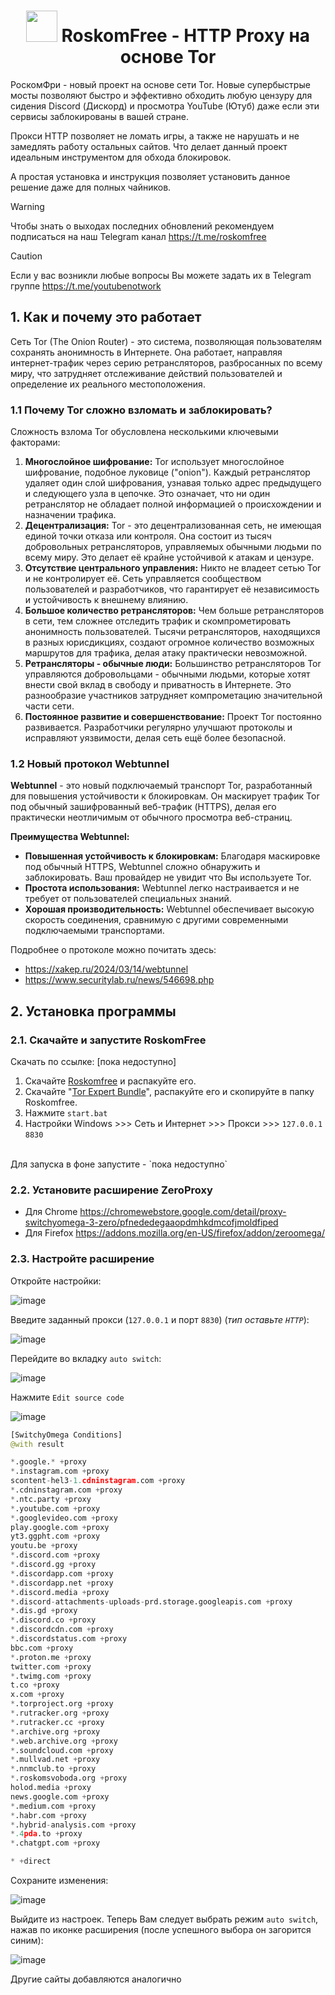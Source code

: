 <h1 align="center"><img src="https://github.com/user-attachments/assets/2cf01d94-b9de-4bf3-bbc6-c91cf0ce532c" width="50px"> RoskomFree - HTTP Proxy на основе Tor</h1>

РоскомФри - новый проект на основе сети Tor. Новые супербыстрые мосты позволяют быстро и эффективно обходить любую цензуру для сидения Discord (Дискорд) и просмотра YouTube (Ютуб) даже если эти сервисы заблокированы в вашей стране. 

Прокси HTTP позволяет не ломать игры, а также не нарушать и не замедлять работу остальных сайтов. Что делает данный проект идеальным инструментом для обхода блокировок.

А простая установка и инструкция позволяет установить данное решение даже для полных чайников.

> [!WARNING]  
> Чтобы знать о выходах последних обновлений рекомендуем подписаться на наш Telegram канал https://t.me/roskomfree

> [!CAUTION]  
> Если у вас возникли любые вопросы Вы можете задать их в Telegram группе https://t.me/youtubenotwork

## 1. Как и почему это работает
Сеть Tor (The Onion Router) - это система, позволяющая пользователям сохранять анонимность в Интернете. Она работает, направляя интернет-трафик через серию ретрансляторов, разбросанных по всему миру, что затрудняет отслеживание действий пользователей и определение их реального местоположения.

### 1.1 Почему Tor сложно взломать и заблокировать?
Сложность взлома Tor обусловлена несколькими ключевыми факторами:
1. **Многослойное шифрование:** Tor использует многослойное шифрование, подобное луковице ("onion"). Каждый ретранслятор удаляет один слой шифрования, узнавая только адрес предыдущего и следующего узла в цепочке. Это означает, что ни один ретранслятор не обладает полной информацией о происхождении и назначении трафика.
2. **Децентрализация:** Tor - это децентрализованная сеть, не имеющая единой точки отказа или контроля. Она состоит из тысяч добровольных ретрансляторов, управляемых обычными людьми по всему миру. Это делает её крайне устойчивой к атакам и цензуре.
3. **Отсутствие центрального управления:** Никто не владеет сетью Tor и не контролирует её. Сеть управляется сообществом пользователей и разработчиков, что гарантирует её независимость и устойчивость к внешнему влиянию.
4. **Большое количество ретрансляторов:** Чем больше ретрансляторов в сети, тем сложнее отследить трафик и скомпрометировать анонимность пользователей. Тысячи ретрансляторов, находящихся в разных юрисдикциях, создают огромное количество возможных маршрутов для трафика, делая атаку практически невозможной.
5. **Ретрансляторы - обычные люди:** Большинство ретрансляторов Tor управляются добровольцами - обычными людьми, которые хотят внести свой вклад в свободу и приватность в Интернете. Это разнообразие участников затрудняет компрометацию значительной части сети.
6. **Постоянное развитие и совершенствование:** Проект Tor постоянно развивается. Разработчики регулярно улучшают протоколы и исправляют уязвимости, делая сеть ещё более безопасной.

### 1.2 Новый протокол Webtunnel
**Webtunnel** - это новый подключаемый транспорт Tor, разработанный для повышения устойчивости к блокировкам. Он маскирует трафик Tor под обычный зашифрованный веб-трафик (HTTPS), делая его практически неотличимым от обычного просмотра веб-страниц.

**Преимущества Webtunnel:**
- **Повышенная устойчивость к блокировкам:** Благодаря маскировке под обычный HTTPS, Webtunnel сложно обнаружить и заблокировать. Ваш провайдер не увидит что Вы используете Tor.
- **Простота использования:** Webtunnel легко настраивается и не требует от пользователей специальных знаний.
- **Хорошая производительность:** Webtunnel обеспечивает высокую скорость соединения, сравнимую с другими современными подключаемыми транспортами.

Подробнее о протоколе можно почитать здесь:
- https://xakep.ru/2024/03/14/webtunnel
- https://www.securitylab.ru/news/546698.php

## 2. Установка программы
### 2.1. Скачайте и запустите RoskomFree
Скачать по ссылке: [пока недоступно]
<br>

1. Скачайте [Roskomfree](https://github.com/youtubediscord/roskomfree/archive/refs/heads/main.zip) и распакуйте его.
2. Скачайте "[Tor Expert Bundle](https://www.torproject.org/download/tor/)", распакуйте его и скопируйте в папку Roskomfree.
3. Нажмите `start.bat`
4. Настройки Windows >>> Сеть и Интернет >>> Прокси >>> `127.0.0.1` `8830`
<br>
Для запуска в фоне запустите - `пока недоступно`

### 2.2. Установите расширение ZeroProxy
- Для Chrome https://chromewebstore.google.com/detail/proxy-switchyomega-3-zero/pfnededegaaopdmhkdmcofjmoldfiped
- Для Firefox https://addons.mozilla.org/en-US/firefox/addon/zeroomega/

### 2.3. Настройте расширение
Откройте настройки:

![image](https://github.com/user-attachments/assets/130ae337-7c04-4dc0-a154-7011a414e77d)

Введите заданный прокси (`127.0.0.1` и порт `8830`) (_тип оставьте `HTTP`_):

![image](https://github.com/user-attachments/assets/82e98b91-2f7a-4ce8-9db0-44f6ccef9a50)

Перейдите во вкладку `auto switch`:

![image](https://github.com/user-attachments/assets/4c65a761-0c8e-422a-91b7-5d5192d21fca)

Нажмите `Edit source code`

![image](https://github.com/user-attachments/assets/f0559845-4d10-45c2-941a-33ad8d93f4ce)

```python
[SwitchyOmega Conditions]
@with result

*.google.* +proxy
*.instagram.com +proxy
scontent-hel3-1.cdninstagram.com +proxy
*.cdninstagram.com +proxy
*.ntc.party +proxy
*.youtube.com +proxy
*.googlevideo.com +proxy
play.google.com +proxy
yt3.ggpht.com +proxy
youtu.be +proxy
*.discord.com +proxy
*.discord.gg +proxy
*.discordapp.com +proxy
*.discordapp.net +proxy
*.discord.media +proxy
*.discord-attachments-uploads-prd.storage.googleapis.com +proxy
*.dis.gd +proxy
*.discord.co +proxy
*.discordcdn.com +proxy
*.discordstatus.com +proxy
bbc.com +proxy
*.proton.me +proxy
twitter.com +proxy
*.twimg.com +proxy
t.co +proxy
x.com +proxy
*.torproject.org +proxy
*.rutracker.org +proxy 
*.rutracker.cc +proxy
*.archive.org +proxy
*.web.archive.org +proxy
*.soundcloud.com +proxy
*.mullvad.net +proxy
*.nnmclub.to +proxy
*.roskomsvoboda.org +proxy
holod.media +proxy
news.google.com +proxy
*.medium.com +proxy
*.habr.com +proxy
*.hybrid-analysis.com +proxy
*.4pda.to +proxy
*.chatgpt.com +proxy

* +direct
```

Сохраните изменения:

![image](https://github.com/user-attachments/assets/516ff29b-842c-4ebc-8403-12a83ce7d7ab)

Выйдите из настроек. Теперь Вам следует выбрать режим `auto switch`, нажав по иконке расширения (после успешного выбора он загорится синим):

![image](https://github.com/user-attachments/assets/c57837ca-9e40-4d0b-a90c-1f544493a6f1)

Другие сайты добавляются аналогично
